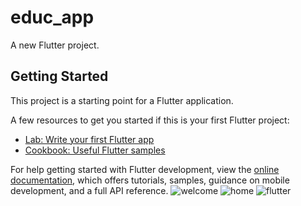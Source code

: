 # educ_app

A new Flutter project.

## Getting Started

This project is a starting point for a Flutter application.

A few resources to get you started if this is your first Flutter project:

- [Lab: Write your first Flutter app](https://docs.flutter.dev/get-started/codelab)
- [Cookbook: Useful Flutter samples](https://docs.flutter.dev/cookbook)

For help getting started with Flutter development, view the
[online documentation](https://docs.flutter.dev/), which offers tutorials,
samples, guidance on mobile development, and a full API reference.
![welcome](https://user-images.githubusercontent.com/124460214/216809541-e93c23a6-df02-40e0-bfc8-746041fcf84a.jpeg)
![home](https://user-images.githubusercontent.com/124460214/216809539-0dff5e54-d5d6-4f44-a704-e73aefffab04.jpeg)
![flutter](https://user-images.githubusercontent.com/124460214/216809537-37cf24ce-0a13-45ea-91b8-7c77f0aa0e8f.jpeg)
